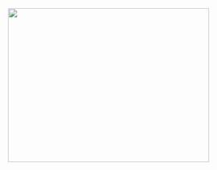<div id="header" align="center">
    <image src="https://media.giphy.com/media/wvQIqJyNBOCjK/giphy.gif?cid=790b76119un0xu98wdzm39m4r7oh85p26rw6tlntqwontego&ep=v1_gifs_search&rid=giphy.gif&ct=g" width="400" height="307"
</div>


<!---
BRVZBABB/BRVZBABB is a ✨ special ✨ repository because its `README.md` (this file) appears on your GitHub profile.
You can click the Preview link to take a look at your changes.
--->
